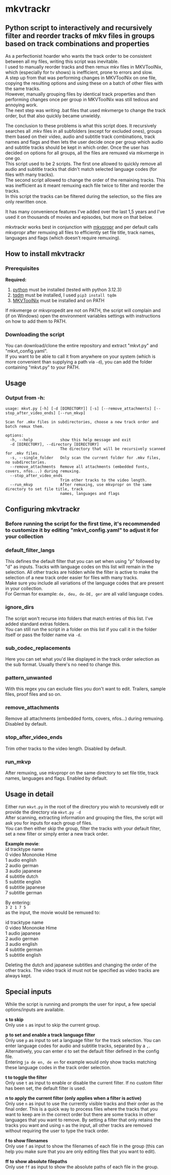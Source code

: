 # mkvtrackr
## Python script to interactively and recursively filter and reorder tracks of mkv files in groups based on track combinations and properties

As a perfectionist hoarder who wants the track order to be consistent between all my files, writing this script was inevitable.<br>
I used to manually reorder tracks and then remux mkv files in MKVToolNix, which (especially for tv shows) is inefficient, prone to errors and slow.<br>
A step up from that was performing changes in MKVToolNix on one file, copying the resulting options and using these on a batch of other files with the same tracks.<br>
However, manually grouping files by identical track properties and then performing changes once per group in MKVToolNix was still tedious and annoying work.<br>
The next step was writing .bat files that used mkvmerge to change the track order, but that also quickly became unwieldy.<br>
  
The conclusion to these problems is what this script does. It recursively searches all .mkv files in all subfolders (except for excluded ones), groups them based on their video, audio and subtitle track combinations, track names and flags and then lets the user decide once per group which audio and subtitle tracks should be kept in which order. Once the user has decided on options for all groups, all the files are remuxed via mkvmerge in one go.<br>
This script used to be 2 scripts. The first one allowed to quickly remove all audio and subtitle tracks that didn't match selected language codes (for files with many tracks).<br>
The second script allowed to change the order of the remaining tracks. This was inefficient as it meant remuxing each file twice to filter and reorder the tracks.<br>
In this script the tracks can be filtered during the selection, so the files are only rewritten once.<br>

It has many convenience features I've added over the last 1,5 years and I've used it on thousands of movies and episodes, but more on that below.<br>

mkvtrackr works best in conjunction with [mkvpropr](https://github.com/AverageHoarder/mkvpropr) and per default calls mkvpropr after remuxing all files to efficiently set file title, track names, languages and flags (which doesn't require remuxing).

## How to install mkvtrackr

### Prerequisites

**Required:**
1. [python](https://www.python.org/downloads/) must be installed (tested with python 3.12.3)
2. [tqdm](https://github.com/tqdm/tqdm) must be installed, I used `pip3 install tqdm`
3. [MKVToolNix](https://mkvtoolnix.download/) must be installed and on PATH

If mkvmerge or mkvpropedit are not on PATH, the script will complain and (if on Windows) open the environment variables settings with instructions on how to add them to PATH.

### Downloading the script

You can download/clone the entire repository and extract "mkvt.py" and "mkvt_config.yaml".<br>
If you want to be able to call it from anywhere on your system (which is more convenient than supplying a path via `-d`), you can add the folder containing "mkvt.py" to your PATH.

## Usage

### Output from -h:

```
usage: mkvt.py [-h] [-d [DIRECTORY]] [-s] [--remove_attachments] [--stop_after_video_ends] [--run_mkvp]

Scan for .mkv files in subdirectories, choose a new track order and batch remux them.

options:
  -h, --help            show this help message and exit
  -d [DIRECTORY], --directory [DIRECTORY]
                        The directory that will be recursively scanned for .mkv files.
  -s, --single_folder   Only scan the current folder for .mkv files, no subdirectories.
  --remove_attachments  Remove all attachments (embedded fonts, covers, nfos...) during remuxing.
  --stop_after_video_ends
                        Trim other tracks to the video length.
  --run_mkvp            After remuxing, use mkvpropr on the same directory to set file title, track
                        names, languages and flags
```

## Configuring mkvtrackr
### Before running the script for the first time, it's recommended to customize it by editing "mkvt_config.yaml" to adjust it for your collection

### default_filter_langs
This defines the default filter that you can set when using "p" followed by "d" as inputs. Tracks with language codes on this list will remain in the selection. All other tracks are hidden while the filter is active to make the selection of a new track order easier for files with many tracks.<br>
Make sure you include all variations of the language codes that are present in your collection.<br>
For German for example: `de, deu, de-DE, ger` are all valid language codes.<br>

### ignore_dirs
The script won't recurse into folders that match entries of this list. I've added standard extras folders.<br>
You can still run the script in a folder on this list if you call it in the folder itself or pass the folder name via `-d`.

### sub_codec_replacements
Here you can set what you'd like displayed in the track order selection as the sub format. Usually there's no need to change this.

### pattern_unwanted
With this regex you can exclude files you don't want to edit. Trailers, sample files, proof files and so on.

### remove_attachments
Remove all attachments (embedded fonts, covers, nfos...) during remuxing. Disabled by default.

### stop_after_video_ends
Trim other tracks to the video length. Disabled by default.

### run_mkvp
After remuxing, use mkvpropr on the same directory to set file title, track names, languages and flags. Enabled by default.

## Usage in detail
Either run `mkvt.py` in the root of the directory you wish to recursively edit or provide the directory via `mkvt.py -d`<br>
After scanning, extracting information and grouping the files, the script will ask you for inputs for each group of files.<br>
You can then either skip the group, filter the tracks with your default filter, set a new filter or simply enter a new track order.

**Example movie**:<br>
id tracktype name<br>
0 video Mononoke Hime<br>
1 audio english<br>
2 audio german<br>
3 audio japanese<br>
4 subtitle dutch<br>
5 subtitle english<br>
6 subtitle japanese<br>
7 subtitle german<br>
  
By entering:<br>
`3 2 1 7 5`<br>
as the input, the movie would be remuxed to:<br>
  
id tracktype name<br>
0 video Mononoke Hime<br>
1 audio japanese<br>
2 audio german<br>
3 audio english<br>
4 subtitle german<br>
5 subtitle english<br>
  
Deleting the dutch and japanese subtitles and changing the order of the other tracks. The video track id must not be specified as video tracks are always kept.

## Special inputs
While the script is running and prompts the user for input, a few special options/inputs are available.

**s to skip**<br>
Only use `s` as input to skip the current group.

**p to set and enable a track language filter**<br>
Only use `p` as input to set a language filter for the track selection. You can enter language codes for audio and subtitle tracks, separated by a `,`.<br>
Alternatively, you can enter `d` to set the default filter defined in the config file.<br>
Entering `ja de en, de en` for example would only show tracks matching these language codes in the track order selection.

**t to toggle the filter**<br>
Only use `t` as input to enable or disable the current filter. If no custom filter has been set, the default filter is used.

**n to apply the current filter (only applies when a filter is active)**<br>
Only use `n` as input to use the currently visible tracks and their order as the final order. This is a quick way to process files where the tracks that you want to keep are in the correct order but there are some tracks in other languages that you want to remove. By setting a filter that only retains the tracks you want and using `n` as the input, all other tracks are removed without requiring the user to type the track order.

**f to show filenames**<br>
Only use `f` as input to show the filenames of each file in the group (this can help you make sure that you are only editing files that you want to edit).

**ff to show absolute filepaths**<br>
Only use `ff` as input to show the absolute paths of each file in the group.